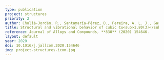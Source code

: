 ```yaml
---
type: publication
project: structures
priority: 2
author: Chuliá-Jordán, R., Santamaría-Pérez, D., Pereira, A. L. J., García-Domenea, B., Vilaplana, R., Sans, J. A., Martínez-García, D., Morales-García, A., Popescu, C., Muehle, C., Jansen, M., Manjón, F. J.
title: Structural and vibrational behavior of cubic Cu<sub>1.80(3)</sub>Se cuprous selenide, berzelianite, under compression
reference: Journal of Alloys and Compounds, **830** (2020) 154646.
layout: default
year: 2020
doi: 10.1016/j.jallcom.2020.154646
img: project-structures-icon.jpg
---
```


